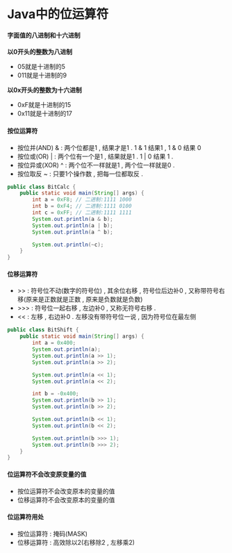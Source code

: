 # Java中的位运算符

#### 字面值的八进制和十六进制

**以0开头的整数为八进制**

* 05就是十进制的5
* 011就是十进制的9

**以0x开头的整数为十六进制**

* 0xF就是十进制的15
* 0x11就是十进制的17

#### 按位运算符

* 按位并\(AND\) & : 两个位都是1 , 结果才是1 . 1 & 1 结果1 , 1 & 0 结果 0
* 按位或\(OR\) \| : 两个位有一个是1 , 结果就是1 . 1 \| 0 结果 1 . 
* 按位异或\(XOR\) ^ : 两个位不一样就是1 , 两个位一样就是0 . 
* 按位取反 ~ : 只要1个操作数 , 把每一位都取反 . 

```java
public class BitCalc {
    public static void main(String[] args) {
        int a = 0xF8; // 二进制:1111 1000
        int b = 0xF4; // 二进制:1111 0100
        int c = 0xFF; // 二进制:1111 1111
        System.out.println(a & b);
        System.out.println(a | b);
        System.out.println(a ^ b);

        System.out.println(~c);
    }
}
```

#### 位移运算符

* &gt;&gt; : 符号位不动\(数字的符号位\) , 其余位右移 , 符号位后边补0 , 又称带符号右移\(原来是正数就是正数 , 原来是负数就是负数\)
* &gt;&gt;&gt; : 符号位一起右移 , 左边补0 , 又称无符号右移 . 
* &lt;&lt; : 左移 , 右边补0 . 左移没有带符号位一说 , 因为符号位在最左侧

```java
public class BitShift {
    public static void main(String[] args) {
        int a = 0x400;
        System.out.println(a);
        System.out.println(a >> 1);
        System.out.println(a >> 2);

        System.out.println(a << 1);
        System.out.println(a << 2);

        int b = -0x400;
        System.out.println(b >> 1);
        System.out.println(b >> 2);

        System.out.println(b << 1);
        System.out.println(b << 2);

        System.out.println(b >>> 1);
        System.out.println(b >>> 2);
    }
}
```

#### 位运算符不会改变原变量的值

* 按位运算符不会改变原本的变量的值
* 位移运算符不会改变原本的变量的值

#### 位运算符用处

* 按位运算符 : 掩码\(MASK\)
* 位移运算符 : 高效除以2\(右移除2 , 左移乘2\)



